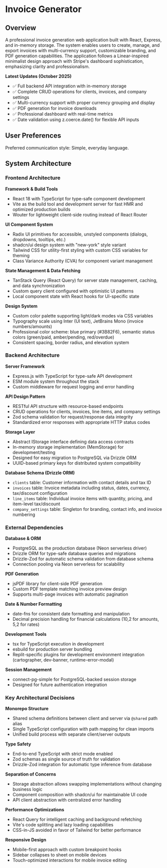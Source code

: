 # Invoice Generator

## Overview

A professional invoice generation web application built with React, Express, and in-memory storage. The system enables users to create, manage, and export invoices with multi-currency support, customizable branding, and PDF generation capabilities. The application follows a Linear-inspired minimalist design approach with Stripe's dashboard sophistication, emphasizing clarity and professionalism.

**Latest Updates (October 2025)**
- ✅ Full backend API integration with in-memory storage
- ✅ Complete CRUD operations for clients, invoices, and company settings
- ✅ Multi-currency support with proper currency grouping and display
- ✅ PDF generation for invoice downloads
- ✅ Professional dashboard with real-time metrics
- ✅ Date validation using z.coerce.date() for flexible API inputs

## User Preferences

Preferred communication style: Simple, everyday language.

## System Architecture

### Frontend Architecture

**Framework & Build Tools**
- React 18 with TypeScript for type-safe component development
- Vite as the build tool and development server for fast HMR and optimized production builds
- Wouter for lightweight client-side routing instead of React Router

**UI Component System**
- Radix UI primitives for accessible, unstyled components (dialogs, dropdowns, tooltips, etc.)
- shadcn/ui design system with "new-york" style variant
- Tailwind CSS for utility-first styling with custom CSS variables for theming
- Class Variance Authority (CVA) for component variant management

**State Management & Data Fetching**
- TanStack Query (React Query) for server state management, caching, and data synchronization
- Custom query client configured with optimistic UI patterns
- Local component state with React hooks for UI-specific state

**Design System**
- Custom color palette supporting light/dark modes via CSS variables
- Typography scale using Inter (UI text), JetBrains Mono (invoice numbers/amounts)
- Professional color scheme: blue primary (#3B82F6), semantic status colors (green/paid, amber/pending, red/overdue)
- Consistent spacing, border radius, and elevation system

### Backend Architecture

**Server Framework**
- Express.js with TypeScript for type-safe API development
- ESM module system throughout the stack
- Custom middleware for request logging and error handling

**API Design Pattern**
- RESTful API structure with resource-based endpoints
- CRUD operations for clients, invoices, line items, and company settings
- Zod schema validation for request/response data integrity
- Standardized error responses with appropriate HTTP status codes

**Storage Layer**
- Abstract IStorage interface defining data access contracts
- In-memory storage implementation (MemStorage) for development/testing
- Designed for easy migration to PostgreSQL via Drizzle ORM
- UUID-based primary keys for distributed system compatibility

**Database Schema (Drizzle ORM)**
- `clients` table: Customer information with contact details and tax ID
- `invoices` table: Invoice metadata including status, dates, currency, tax/discount configuration
- `line_items` table: Individual invoice items with quantity, pricing, and item-level tax/discount
- `company_settings` table: Singleton for branding, contact info, and invoice numbering

### External Dependencies

**Database & ORM**
- PostgreSQL as the production database (Neon serverless driver)
- Drizzle ORM for type-safe database queries and migrations
- Drizzle-Zod for automatic schema validation from database schema
- Connection pooling via Neon serverless for scalability

**PDF Generation**
- jsPDF library for client-side PDF generation
- Custom PDF template matching invoice preview design
- Supports multi-page invoices with automatic pagination

**Date & Number Formatting**
- date-fns for consistent date formatting and manipulation
- Decimal precision handling for financial calculations (10,2 for amounts, 5,2 for rates)

**Development Tools**
- tsx for TypeScript execution in development
- esbuild for production server bundling
- Replit-specific plugins for development environment integration (cartographer, dev-banner, runtime-error-modal)

**Session Management**
- connect-pg-simple for PostgreSQL-backed session storage
- Designed for future authentication integration

### Key Architectural Decisions

**Monorepo Structure**
- Shared schema definitions between client and server via `@shared` path alias
- Single TypeScript configuration with path mapping for clean imports
- Unified build process with separate client/server outputs

**Type Safety**
- End-to-end TypeScript with strict mode enabled
- Zod schemas as single source of truth for validation
- Drizzle-Zod integration for automatic type inference from database

**Separation of Concerns**
- Storage abstraction allows swapping implementations without changing business logic
- Component composition with shadcn/ui for maintainable UI code
- API client abstraction with centralized error handling

**Performance Optimizations**
- React Query for intelligent caching and background refetching
- Vite's code splitting and lazy loading capabilities
- CSS-in-JS avoided in favor of Tailwind for better performance

**Responsive Design**
- Mobile-first approach with custom breakpoint hooks
- Sidebar collapses to sheet on mobile devices
- Touch-optimized interactions for mobile invoice editing